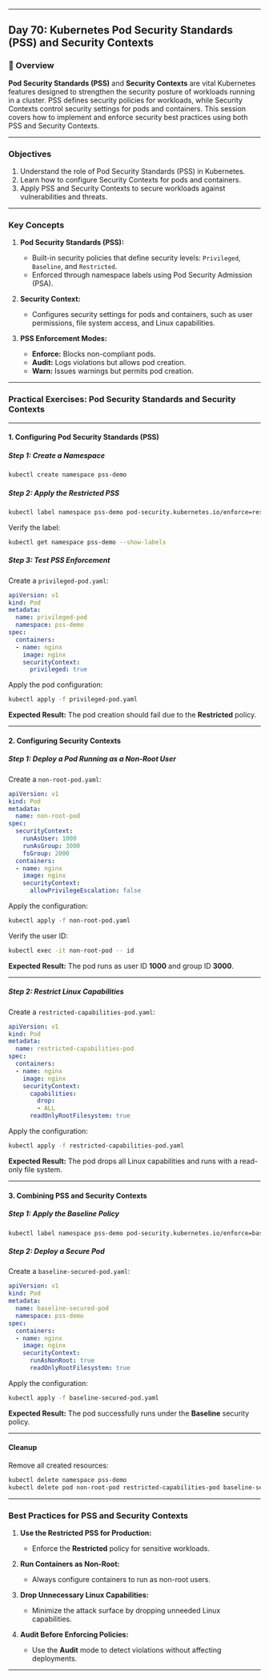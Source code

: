 ﻿---

## Day 70: Kubernetes Pod Security Standards (PSS) and Security Contexts

### 📘 Overview

**Pod Security Standards (PSS)** and **Security Contexts** are vital Kubernetes features designed to strengthen the security posture of workloads running in a cluster. PSS defines security policies for workloads, while Security Contexts control security settings for pods and containers. This session covers how to implement and enforce security best practices using both PSS and Security Contexts.

---

### Objectives

1. Understand the role of Pod Security Standards (PSS) in Kubernetes.  
2. Learn how to configure Security Contexts for pods and containers.  
3. Apply PSS and Security Contexts to secure workloads against vulnerabilities and threats.  

---

### Key Concepts

1. **Pod Security Standards (PSS):**  
   - Built-in security policies that define security levels: `Privileged`, `Baseline`, and `Restricted`.  
   - Enforced through namespace labels using Pod Security Admission (PSA).  

2. **Security Context:**  
   - Configures security settings for pods and containers, such as user permissions, file system access, and Linux capabilities.  

3. **PSS Enforcement Modes:**  
   - **Enforce:** Blocks non-compliant pods.  
   - **Audit:** Logs violations but allows pod creation.  
   - **Warn:** Issues warnings but permits pod creation.  

---

### Practical Exercises: Pod Security Standards and Security Contexts

---

#### 1. Configuring Pod Security Standards (PSS)

##### Step 1: Create a Namespace
```bash
kubectl create namespace pss-demo
```

##### Step 2: Apply the **Restricted** PSS
```bash
kubectl label namespace pss-demo pod-security.kubernetes.io/enforce=restricted
```

Verify the label:
```bash
kubectl get namespace pss-demo --show-labels
```

##### Step 3: Test PSS Enforcement
Create a `privileged-pod.yaml`:
```yaml
apiVersion: v1
kind: Pod
metadata:
  name: privileged-pod
  namespace: pss-demo
spec:
  containers:
  - name: nginx
    image: nginx
    securityContext:
      privileged: true
```

Apply the pod configuration:
```bash
kubectl apply -f privileged-pod.yaml
```

**Expected Result:** The pod creation should fail due to the **Restricted** policy.

---

#### 2. Configuring Security Contexts

##### Step 1: Deploy a Pod Running as a Non-Root User
Create a `non-root-pod.yaml`:
```yaml
apiVersion: v1
kind: Pod
metadata:
  name: non-root-pod
spec:
  securityContext:
    runAsUser: 1000
    runAsGroup: 3000
    fsGroup: 2000
  containers:
  - name: nginx
    image: nginx
    securityContext:
      allowPrivilegeEscalation: false
```

Apply the configuration:
```bash
kubectl apply -f non-root-pod.yaml
```

Verify the user ID:
```bash
kubectl exec -it non-root-pod -- id
```

**Expected Result:** The pod runs as user ID **1000** and group ID **3000**.

---

##### Step 2: Restrict Linux Capabilities
Create a `restricted-capabilities-pod.yaml`:
```yaml
apiVersion: v1
kind: Pod
metadata:
  name: restricted-capabilities-pod
spec:
  containers:
  - name: nginx
    image: nginx
    securityContext:
      capabilities:
        drop:
        - ALL
      readOnlyRootFilesystem: true
```

Apply the configuration:
```bash
kubectl apply -f restricted-capabilities-pod.yaml
```

**Expected Result:** The pod drops all Linux capabilities and runs with a read-only file system.

---

#### 3. Combining PSS and Security Contexts

##### Step 1: Apply the **Baseline** Policy
```bash
kubectl label namespace pss-demo pod-security.kubernetes.io/enforce=baseline --overwrite
```

##### Step 2: Deploy a Secure Pod
Create a `baseline-secured-pod.yaml`:
```yaml
apiVersion: v1
kind: Pod
metadata:
  name: baseline-secured-pod
  namespace: pss-demo
spec:
  containers:
  - name: nginx
    image: nginx
    securityContext:
      runAsNonRoot: true
      readOnlyRootFilesystem: true
```

Apply the configuration:
```bash
kubectl apply -f baseline-secured-pod.yaml
```

**Expected Result:** The pod successfully runs under the **Baseline** security policy.

---

#### Cleanup

Remove all created resources:
```bash
kubectl delete namespace pss-demo
kubectl delete pod non-root-pod restricted-capabilities-pod baseline-secured-pod
```

---

### Best Practices for PSS and Security Contexts

1. **Use the Restricted PSS for Production:**  
   - Enforce the **Restricted** policy for sensitive workloads.  

2. **Run Containers as Non-Root:**  
   - Always configure containers to run as non-root users.  

3. **Drop Unnecessary Linux Capabilities:**  
   - Minimize the attack surface by dropping unneeded Linux capabilities.  

4. **Audit Before Enforcing Policies:**  
   - Use the **Audit** mode to detect violations without affecting deployments.  

---

